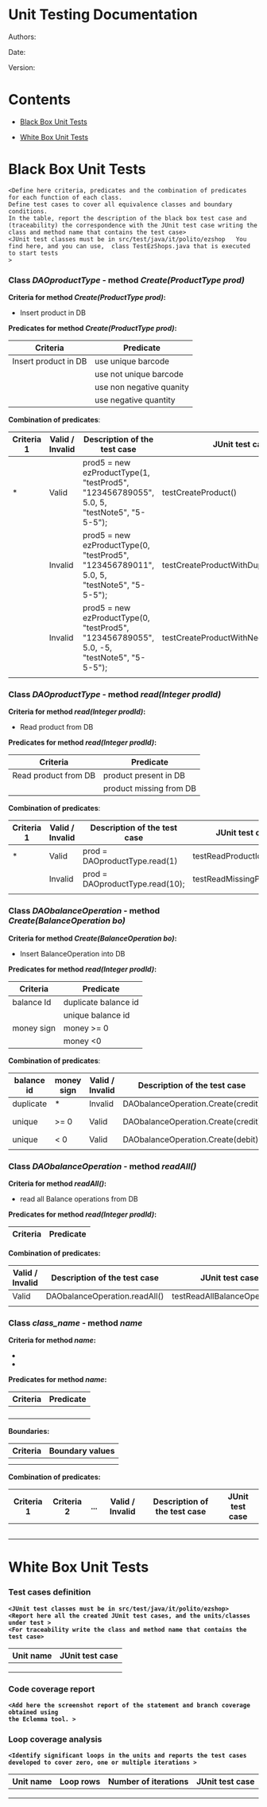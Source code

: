 # Unit Testing Documentation

Authors:

Date:

Version:

# Contents

- [Black Box Unit Tests](#black-box-unit-tests)




- [White Box Unit Tests](#white-box-unit-tests)


# Black Box Unit Tests

    <Define here criteria, predicates and the combination of predicates for each function of each class.
    Define test cases to cover all equivalence classes and boundary conditions.
    In the table, report the description of the black box test case and (traceability) the correspondence with the JUnit test case writing the 
    class and method name that contains the test case>
    <JUnit test classes must be in src/test/java/it/polito/ezshop   You find here, and you can use,  class TestEzShops.java that is executed  
    to start tests
    >

 ### **Class *DAOproductType* - method *Create(ProductType prod)***


**Criteria for method *Create(ProductType prod)*:**
 - Insert product in DB 


**Predicates for method *Create(ProductType prod)*:**

| Criteria | Predicate |
| -------- | --------- |
| Insert product in DB    |    use unique barcode       |
|          |    use not unique barcode       |
|          |    use non negative quanity       |
|          |    use negative quantity       |

**Combination of predicates**:


| Criteria 1 | Valid / Invalid | Description of the test case | JUnit test case |
|-------|-------|-------|-------|
|*|Valid|prod5 = new ezProductType(1, "testProd5", "123456789055", 5.0, 5, "testNote5", "5-5-5");|testCreateProduct()
||Invalid|prod5 = new ezProductType(0, "testProd5", "123456789011", 5.0, 5, "testNote5", "5-5-5");|testCreateProductWithDuplicateBarCode()
||Invalid|prod5 = new ezProductType(0, "testProd5", "123456789055", 5.0, -5, "testNote5", "5-5-5");|testCreateProductWithNegativeQuantity()
|||

 ### **Class *DAOproductType* - method *read(Integer prodId)***


**Criteria for method *read(Integer prodId)*:**
 - Read product from DB 


**Predicates for method *read(Integer prodId)*:**

| Criteria | Predicate |
| -------- | --------- |
| Read product from DB     |    product present in DB       |
||product missing from DB|

**Combination of predicates**:


| Criteria 1 | Valid / Invalid | Description of the test case | JUnit test case |
|-------|-------|-------|-------|
|*|Valid|prod = DAOproductType.read(1)|testReadProductId()
||Invalid|prod = DAOproductType.read(10);|testReadMissingProductId()
|||

### **Class *DAObalanceOperation* - method *Create(BalanceOperation bo)***


**Criteria for method *Create(BalanceOperation bo)*:**
 - Insert BalanceOperation into DB 


**Predicates for method *read(Integer prodId)*:**

| Criteria | Predicate |
| -------- | --------- |
| balance Id     |    duplicate balance id       |
||unique balance id|
| money sign     |    money >= 0       |
||money <0|


**Combination of predicates**:


| balance id | money sign | Valid / Invalid | Description of the test case | JUnit test case |
|-------|-------|-------|-------|-------|
|duplicate|*|Invalid|DAObalanceOperation.Create(credit)|testCreateBOWithWrongId()
|unique|>= 0|Valid|DAObalanceOperation.Create(credit)|testCreateBOWith0Money(), testCreateCredit()
|unique|< 0|Valid|DAObalanceOperation.Create(debit)|testCreateDebit()
|||


### **Class *DAObalanceOperation* - method *readAll()***


**Criteria for method *readAll()*:**
 - read all Balance operations from DB


**Predicates for method *read(Integer prodId)*:**

| Criteria | Predicate |
| -------- | --------- |

<b>

**Combination of predicates**:


| Valid / Invalid | Description of the test case | JUnit test case |
|-------|-------|-------|
|Valid|DAObalanceOperation.readAll()|testReadAllBalanceOperation()
|||

 ### **Class *class_name* - method *name***



**Criteria for method *name*:**
	

 - 
 - 





**Predicates for method *name*:**

| Criteria | Predicate |
| -------- | --------- |
|          |           |
|          |           |
|          |           |
|          |           |





**Boundaries**:

| Criteria | Boundary values |
| -------- | --------------- |
|          |                 |
|          |                 |



**Combination of predicates**:


| Criteria 1 | Criteria 2 | ... | Valid / Invalid | Description of the test case | JUnit test case |
|-------|-------|-------|-------|-------|-------|
|||||||
|||||||
|||||||
|||||||
|||||||


# White Box Unit Tests

### Test cases definition
    
    <JUnit test classes must be in src/test/java/it/polito/ezshop>
    <Report here all the created JUnit test cases, and the units/classes under test >
    <For traceability write the class and method name that contains the test case>


| Unit name | JUnit test case |
|--|--|
|||
|||
||||

### Code coverage report

    <Add here the screenshot report of the statement and branch coverage obtained using
    the Eclemma tool. >


### Loop coverage analysis

    <Identify significant loops in the units and reports the test cases
    developed to cover zero, one or multiple iterations >

|Unit name | Loop rows | Number of iterations | JUnit test case |
|---|---|---|---|
|||||
|||||
||||||



